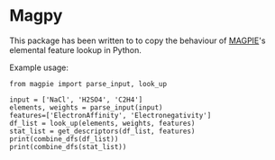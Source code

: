 # Magpy
This package has been written to to copy the behaviour of [MAGPIE](http://oqmd.org/static/analytics/magpie/doc/)'s elemental feature lookup in Python.

Example usage:

```
from magpie import parse_input, look_up

input = ['NaCl', 'H2SO4', 'C2H4']
elements, weights = parse_input(input)
features=['ElectronAffinity', 'Electronegativity']
df_list = look_up(elements, weights, features)
stat_list = get_descriptors(df_list, features)
print(combine_dfs(df_list))
print(combine_dfs(stat_list))
```
